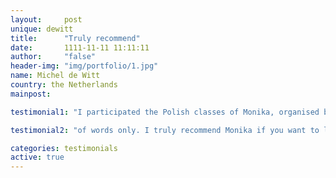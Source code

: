 ```yaml
---
layout:     post
unique: dewitt
title:      "Truly recommend"
date:       1111-11-11 11:11:11
author:     "false"
header-img: "img/portfolio/1.jpg"
name: Michel de Witt
country: the Netherlands
mainpost: 

testimonial1: "I participated the Polish classes of Monika, organised by Lokomotywa. In just a few months she taught me the basics of grammar and a lot of verbs. It enables me to talk a lot better in Polish, without people making fun of me…:-) Courses driven by Monika are the perfect combination of hard work, but with (a lot of) fun as well. Learning by doing, not by filling the tank with tons"

testimonial2: "of words only. I truly recommend Monika if you want to learn a language in an usualy difficult Polish grammar! I was very skeptical about anyone being able to explain to me  efficient and fun way!"

categories: testimonials
active: true
---
```












